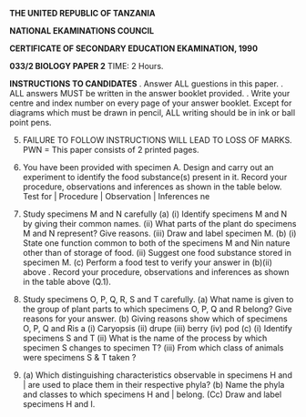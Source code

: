 **THE UNITED REPUBLIC OF TANZANIA**

**NATIONAL EKAMINATIONS COUNCIL**

**CERTIFICATE OF SECONDARY EDUCATION EKAMINATION, 1990**

**033/2 BIOLOGY PAPER 2**
TIME: 2 Hours.

**INSTRUCTIONS TO CANDIDATES**
. Answer ALL guestions in this paper.
. ALL answers MUST be written in the answer booklet provided.
. Write your centre and index number on every page of your answer booklet.
Except for diagrams which must be drawn in pencil, ALL writing should be in ink or ball point pens.

5. FAILURE TO FOLLOW INSTRUCTIONS WILL LEAD TO LOSS OF MARKS.
PWN =
This paper consists of 2 printed pages.

1. You have been provided with specimen A. Design and carry out an experiment to identify the food substance(s) present in it. Record your procedure, observations and inferences as shown in the table below.
Test for | Procedure | Observation | Inferences ne

2. Study specimens M and N carefully
(a) (i) Identify specimens M and N by giving their common names.
(ii) What parts of the plant do specimens M and N represent?
Give reasons.
(iii) Draw and label specimen M.
(b) (i) State one function common to both of the specimens M and Nin nature other than of storage of food.
(ii) Suggest one food substance stored in specimen M.
(c) Perform a food test to verify your answer in (b)(ii) above . Record your procedure, observations and inferences as shown in the table above (Q.1).

3. Study specimens O, P, Q, R, S and T carefully.
(a) What name is given to the group of plant parts to which specimens O,
P, Q and R belong? Give reasons for your answer.
(b) Giving reasons show which of specimens O, P, Q and Ris a
(i) Caryopsis
(ii) drupe
(iii) berry
(iv) pod
(c) (i) Identify specimens S and T
(ii) What is the name of the process by which specimen S changes to specimen T?
(iii) From which class of animals were specimens S & T taken ?

4. (a) Which distinguishing characteristics observable in specimens H and | are used to place them in their respective phyla?
(b) Name the phyla and classes to which specimens H and | belong.
(Cc) Draw and label specimens H and I.